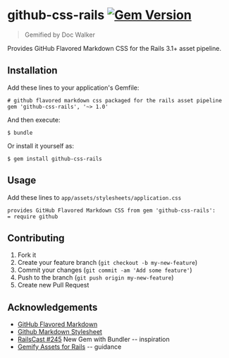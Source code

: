 # github-css-rails [![Gem Version](https://badge.fury.io/rb/github-css-rails.png)](http://badge.fury.io/rb/github-css-rails)

> Gemified by Doc Walker

Provides GitHub Flavored Markdown CSS for the Rails 3.1+ asset pipeline.

## Installation

Add these lines to your application's Gemfile:

    # github flavored markdown css packaged for the rails asset pipeline
    gem 'github-css-rails', '~> 1.0'

And then execute:

    $ bundle

Or install it yourself as:

    $ gem install github-css-rails

## Usage

Add these lines to `app/assets/stylesheets/application.css`

    provides GitHub Flavored Markdown CSS from gem 'github-css-rails':
    = require github

## Contributing

1. Fork it
2. Create your feature branch (`git checkout -b my-new-feature`)
3. Commit your changes (`git commit -am 'Add some feature'`)
4. Push to the branch (`git push origin my-new-feature`)
5. Create new Pull Request

## Acknowledgements

- [GitHub Flavored Markdown](https://help.github.com/articles/github-flavored-markdown)
- [Github Markdown Stylesheet](https://gist.github.com/tuzz/3331384)
- [RailsCast #245](http://railscasts.com/episodes/245-new-gem-with-bundler) New Gem with Bundler -- inspiration
- [Gemify Assets for Rails](http://prioritized.net/blog/gemify-assets-for-rails/) -- guidance
